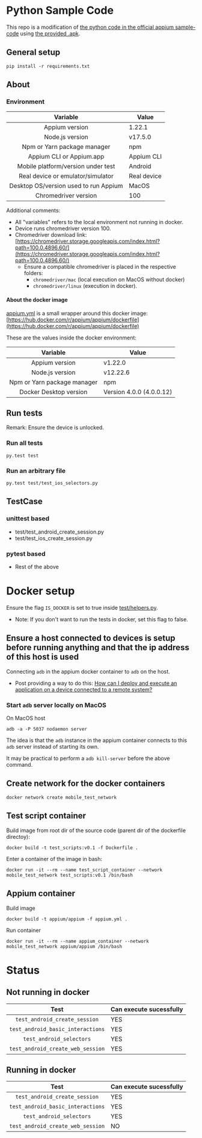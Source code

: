 # Python Sample Code

This repo is a modification of [the python code in the official appium sample-code](https://github.com/appium/appium/tree/master/sample-code) using [the provided .apk](https://github.com/appium/appium/blob/master/sample-code/apps/ApiDemos-debug.apk).

## General setup

```
pip install -r requirements.txt
```

## About

### Environment 

|               **Variable**            |    **Value**    |
|:-------------------------------------:|-----------------|
| Appium version                        |      1.22.1     |
| Node.js version                       |      v17.5.0    |
| Npm or Yarn package manager           |       npm       |
| Appium CLI or Appium.app              |    Appium CLI   |
| Mobile platform/version under test    |     Android     |
| Real device or emulator/simulator     |    Real device  |
| Desktop OS/version used to run Appium |     MacOS       |
| Chromedriver version                  |       100       |

Additional comments:
- All "variables" refers to the local environment not running in docker. 
- Device runs chromedriver version 100.
- Chromedriver download link: [https://chromedriver.storage.googleapis.com/index.html?path=100.0.4896.60/](https://chromedriver.storage.googleapis.com/index.html?path=100.0.4896.60/)
    - Ensure a compatible chromedriver is placed in the respective folders: 
        - `chromedriver/mac` (local execution on MacOS without docker) 
        - `chromedriver/linux` (execution in docker).

#### About the docker image 

[appium.yml](appium.yml) is a small wrapper around this docker image: [https://hub.docker.com/r/appium/appium/dockerfile](https://hub.docker.com/r/appium/appium/dockerfile)

These are the values inside the docker environment:

|               **Variable**            |    **Value**    |
|:-------------------------------------:|-----------------|
| Appium version                        |     v1.22.0     |
| Node.js version                       |     v12.22.6    |
| Npm or Yarn package manager           |       npm       |
| Docker Desktop version                | Version 4.0.0 (4.0.0.12) |


## Run tests
Remark: Ensure the device is unlocked. 

### Run all tests

```
py.test test
```


### Run an arbitrary file

```
py.test test/test_ios_selectors.py
```

## TestCase
### unittest based
- test/test_android_create_session.py
- test/test_ios_create_session.py

### pytest based
- Rest of the above


# Docker setup

Ensure the flag `IS_DOCKER` is set to true inside [test/helpers.py](test/helpers.py).

- Note: If you don't want to run the tests in docker, set this flag to false. 

## Ensure a host connected to devices is setup before running anything and that the ip address of this host is used 
Connecting `adb` in the appium docker container to `adb` on the host.
- Post providing a way to do this: [How can I deploy and execute an application on a device connected to a remote system?](https://stackoverflow.com/questions/27245597/how-can-i-deploy-and-execute-an-application-on-a-device-connected-to-a-remote-sy)

### Start `adb` server locally on MacOS

On MacOS host

    adb -a -P 5037 nodaemon server

The idea is that the `adb` instance in the appium container connects to this `adb` server instead of starting its own.

It may be practical to perform a `adb kill-server` before the above command. 

## Create network for the docker containers

    docker network create mobile_test_network


## Test script container

Build image from root dir of the source code (parent dir of the dockerfile directoy): 

    docker build -t test_scripts:v0.1 -f Dockerfile .


Enter a container of the image in bash:

    docker run -it --rm --name test_script_container --network mobile_test_network test_scripts:v0.1 /bin/bash


## Appium container

Build image

    docker build -t appium/appium -f appium.yml .

Run container

    docker run -it --rm --name appium_container --network mobile_test_network appium/appium /bin/bash


# Status

## Not running in docker

|              **Test**             | **Can execute sucessfully** |
|:---------------------------------:|-----------------------------|
| `test_android_create_session`     |             YES             |
| `test_android_basic_interactions` |             YES             |
| `test_android_selectors`          |             YES             |
| `test_android_create_web_session` |             YES             |



## Running in docker 

|              **Test**             | **Can execute sucessfully** |
|:---------------------------------:|-----------------------------|
| `test_android_create_session`     |             YES             |
| `test_android_basic_interactions` |             YES             |
| `test_android_selectors`          |             YES             |
| `test_android_create_web_session` |              NO             |

